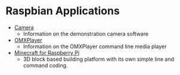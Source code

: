 # Raspbian Applications

- [Camera](camera.md)
    - Information on the demonstration camera software
- [OMXPlayer](omxplayer.md)
    - Information on the OMXPlayer command line media player
- [Minecraft for Raspberry Pi](../../usage/minecraft/README.md)
    - 3D block based building platform with its own simple 
      line and command coding.
